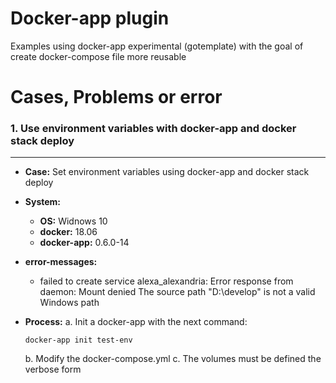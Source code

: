 # Docker-app plugin

Examples using docker-app experimental (gotemplate) with the goal of create docker-compose file more reusable


# Cases, Problems or error

### 1. Use environment variables with docker-app and docker stack deploy
------------------

   * **Case:** Set environment variables using docker-app and docker stack deploy
   * **System:** 
      * **OS:** Widnows 10
      * **docker:** 18.06
      * **docker-app:** 0.6.0-14
   * **error-messages:**
      * failed to create service alexa_alexandria: Error response from daemon: Mount denied The source path "D:\\develop" is not a valid Windows path
   
   * **Process:**
      a.  Init a docker-app with the next command: 
      ```
      docker-app init test-env
      ```
      b.  Modify the docker-compose.yml
      c.  The volumes must be defined the verbose form
    
    
